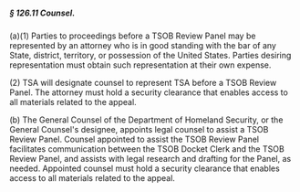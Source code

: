 ##### § 126.11 Counsel. #####

(a)(1) Parties to proceedings before a TSOB Review Panel may be represented by an attorney who is in good standing with the bar of any State, district, territory, or possession of the United States. Parties desiring representation must obtain such representation at their own expense.

(2) TSA will designate counsel to represent TSA before a TSOB Review Panel. The attorney must hold a security clearance that enables access to all materials related to the appeal.

(b) The General Counsel of the Department of Homeland Security, or the General Counsel's designee, appoints legal counsel to assist a TSOB Review Panel. Counsel appointed to assist the TSOB Review Panel facilitates communication between the TSOB Docket Clerk and the TSOB Review Panel, and assists with legal research and drafting for the Panel, as needed. Appointed counsel must hold a security clearance that enables access to all materials related to the appeal.